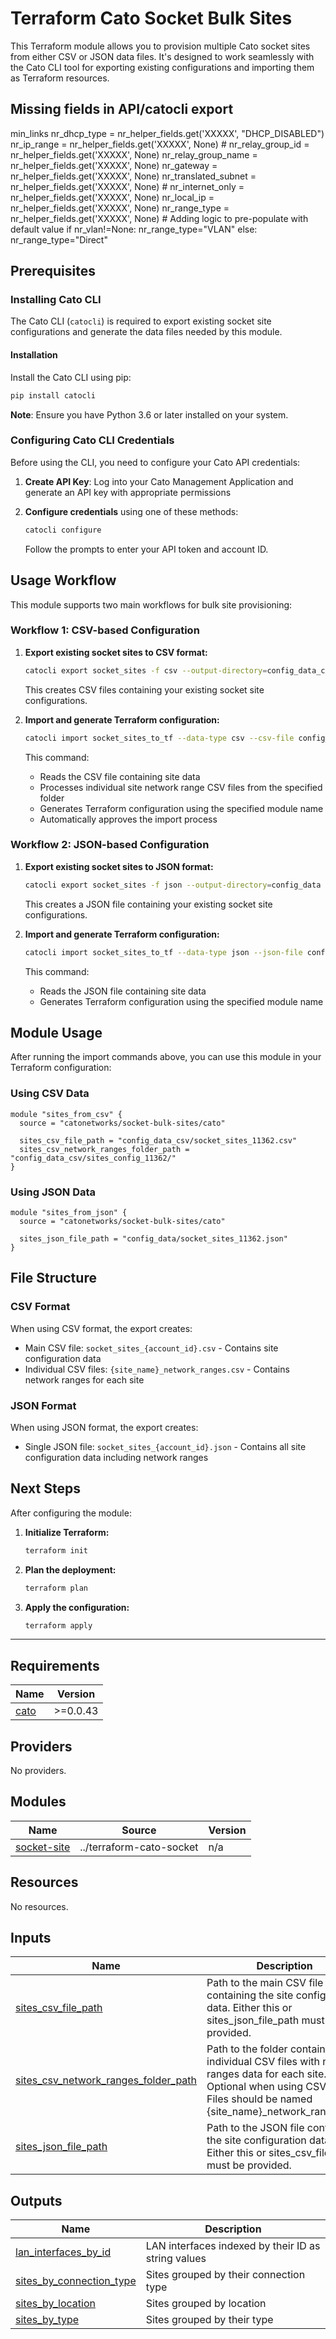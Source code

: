 # Terraform Cato Socket Bulk Sites

This Terraform module allows you to provision multiple Cato socket sites from either CSV or JSON data files. It's designed to work seamlessly with the Cato CLI tool for exporting existing configurations and importing them as Terraform resources.

## Missing fields in API/catocli export 
min_links
    nr_dhcp_type = nr_helper_fields.get('XXXXX', "DHCP_DISABLED")
                nr_ip_range = nr_helper_fields.get('XXXXX', None)
                # nr_relay_group_id = nr_helper_fields.get('XXXXX', None)
                nr_relay_group_name = nr_helper_fields.get('XXXXX', None)
                nr_gateway = nr_helper_fields.get('XXXXX', None)
                nr_translated_subnet = nr_helper_fields.get('XXXXX', None)
                # nr_internet_only = nr_helper_fields.get('XXXXX', None)
                nr_local_ip = nr_helper_fields.get('XXXXX', None)
                nr_range_type = nr_helper_fields.get('XXXXX', None)
                # Adding logic to pre-populate with default value
                if nr_vlan!=None:
                    nr_range_type="VLAN"
                else:
                    nr_range_type="Direct"

## Prerequisites

### Installing Cato CLI

The Cato CLI (`catocli`) is required to export existing socket site configurations and generate the data files needed by this module.

#### Installation

Install the Cato CLI using pip:

```bash
pip install catocli
```

**Note**: Ensure you have Python 3.6 or later installed on your system.

### Configuring Cato CLI Credentials

Before using the CLI, you need to configure your Cato API credentials:

1. **Create API Key**: Log into your Cato Management Application and generate an API key with appropriate permissions
2. **Configure credentials** using one of these methods:

   ```bash
   catocli configure
   ```
   Follow the prompts to enter your API token and account ID.

## Usage Workflow

This module supports two main workflows for bulk site provisioning:

### Workflow 1: CSV-based Configuration

1. **Export existing socket sites to CSV format:**
   ```bash
   catocli export socket_sites -f csv --output-directory=config_data_csv
   ```
   This creates CSV files containing your existing socket site configurations.

2. **Import and generate Terraform configuration:**
   ```bash
   catocli import socket_sites_to_tf --data-type csv --csv-file config_data_csv/socket_sites_11362.csv --csv-folder config_data_csv/sites_config_11362/ --module-name module.sites_from_csv --auto-approve
   ```
   
   This command:
   - Reads the CSV file containing site data
   - Processes individual site network range CSV files from the specified folder
   - Generates Terraform configuration using the specified module name
   - Automatically approves the import process

### Workflow 2: JSON-based Configuration

1. **Export existing socket sites to JSON format:**
   ```bash
   catocli export socket_sites -f json --output-directory=config_data
   ```
   This creates a JSON file containing your existing socket site configurations.

2. **Import and generate Terraform configuration:**
   ```bash
   catocli import socket_sites_to_tf --data-type json --json-file config_data/socket_sites_11362.json --module-name module.sites_from_json
   ```
   
   This command:
   - Reads the JSON file containing site data
   - Generates Terraform configuration using the specified module name

## Module Usage

After running the import commands above, you can use this module in your Terraform configuration:

### Using CSV Data
```hcl
module "sites_from_csv" {
  source = "catonetworks/socket-bulk-sites/cato"
  
  sites_csv_file_path = "config_data_csv/socket_sites_11362.csv"
  sites_csv_network_ranges_folder_path = "config_data_csv/sites_config_11362/"
}
```

### Using JSON Data
```hcl
module "sites_from_json" {
  source = "catonetworks/socket-bulk-sites/cato"
  
  sites_json_file_path = "config_data/socket_sites_11362.json"
}
```

## File Structure

### CSV Format
When using CSV format, the export creates:
- Main CSV file: `socket_sites_{account_id}.csv` - Contains site configuration data
- Individual CSV files: `{site_name}_network_ranges.csv` - Contains network ranges for each site

### JSON Format
When using JSON format, the export creates:
- Single JSON file: `socket_sites_{account_id}.json` - Contains all site configuration data including network ranges

## Next Steps

After configuring the module:

1. **Initialize Terraform:**
   ```bash
   terraform init
   ```

2. **Plan the deployment:**
   ```bash
   terraform plan
   ```

3. **Apply the configuration:**
   ```bash
   terraform apply
   ```

---

<!-- BEGIN_TF_DOCS -->
## Requirements

| Name | Version |
|------|---------|
| <a name="requirement_cato"></a> [cato](#requirement\_cato) | >=0.0.43 |

## Providers

No providers.

## Modules

| Name | Source | Version |
|------|--------|---------|
| <a name="module_socket-site"></a> [socket-site](#module\_socket-site) | ../terraform-cato-socket | n/a |

## Resources

No resources.

## Inputs

| Name | Description | Type | Default | Required |
|------|-------------|------|---------|:--------:|
| <a name="input_sites_csv_file_path"></a> [sites\_csv\_file\_path](#input\_sites\_csv\_file\_path) | Path to the main CSV file containing the site configuration data. Either this or sites\_json\_file\_path must be provided. | `string` | `null` | no |
| <a name="input_sites_csv_network_ranges_folder_path"></a> [sites\_csv\_network\_ranges\_folder\_path](#input\_sites\_csv\_network\_ranges\_folder\_path) | Path to the folder containing individual CSV files with network ranges data for each site. Optional when using CSV input. Files should be named {site\_name}\_network\_ranges.csv | `string` | `null` | no |
| <a name="input_sites_json_file_path"></a> [sites\_json\_file\_path](#input\_sites\_json\_file\_path) | Path to the JSON file containing the site configuration data. Either this or sites\_csv\_file\_path must be provided. | `string` | `null` | no |

## Outputs

| Name | Description |
|------|-------------|
| <a name="output_lan_interfaces_by_id"></a> [lan\_interfaces\_by\_id](#output\_lan\_interfaces\_by\_id) | LAN interfaces indexed by their ID as string values |
| <a name="output_sites_by_connection_type"></a> [sites\_by\_connection\_type](#output\_sites\_by\_connection\_type) | Sites grouped by their connection type |
| <a name="output_sites_by_location"></a> [sites\_by\_location](#output\_sites\_by\_location) | Sites grouped by location |
| <a name="output_sites_by_type"></a> [sites\_by\_type](#output\_sites\_by\_type) | Sites grouped by their type |
<!-- END_TF_DOCS -->